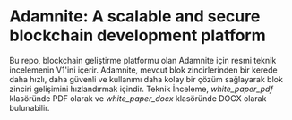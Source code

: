 # Adamnite: A scalable and secure blockchain development platform

Bu repo, blockchain geliştirme platformu olan Adamnite için resmi teknik incelemenin V1'ini içerir. Adamnite, mevcut blok zincirlerinden bir kerede daha hızlı, daha güvenli ve kullanımı daha kolay bir çözüm sağlayarak blok zinciri gelişimini hızlandırmak içindir. Teknik İnceleme, *white_paper_pdf* klasöründe PDF olarak ve *white_paper_docx* klasöründe DOCX olarak bulunabilir.
